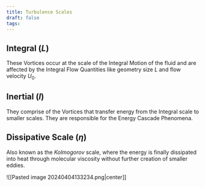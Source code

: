 ```yaml
---
title: Turbulence Scales
draft: false
tags:
---
```

## Integral ($L$)
These Vortices occur at the scale of the Integral Motion of the fluid and are affected by the Integral Flow Quantities like geometry size $L$ and flow velocity $U_0$.
## Inertial ($l$)
They comprise of the Vortices that transfer energy from the Integral scale to smaller scales. They are responsible for the Energy Cascade Phenomena. 
## Dissipative Scale ($\eta$)
Also known as the *Kolmogorov* scale, where the energy is finally dissipated into heat through molecular viscosity without further creation of smaller eddies. 

![[Pasted image 20240404133234.png|center]]







